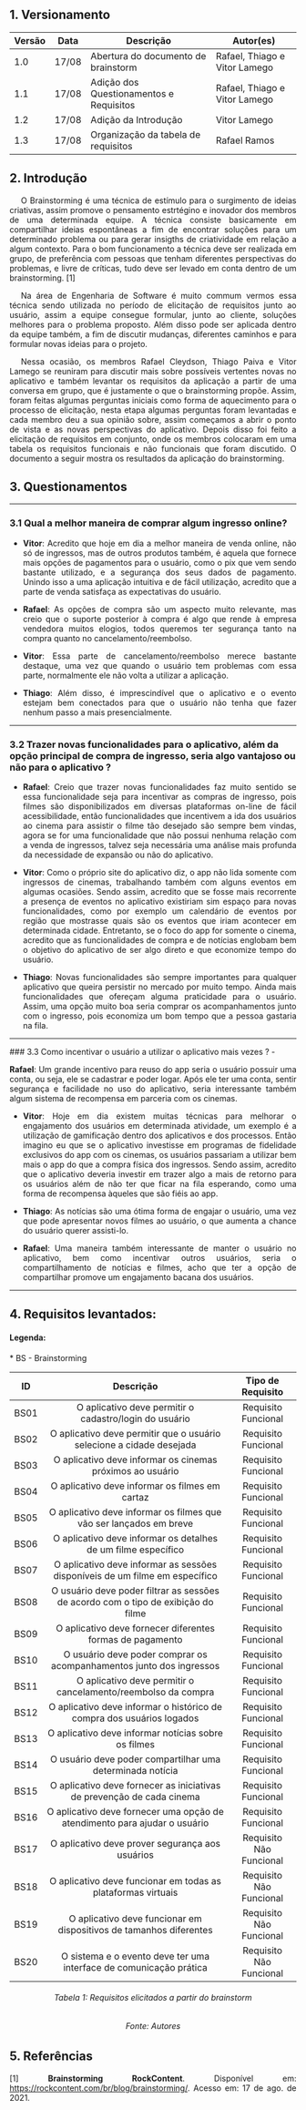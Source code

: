 ## 1. Versionamento

|Versão|Data|Descrição|Autor(es)|
|------|----|---------|---------|
|1.0|17/08|Abertura do documento de brainstorm|Rafael, Thiago e Vitor Lamego|
|1.1|17/08|Adição dos Questionamentos e Requisitos|Rafael, Thiago e Vitor Lamego|
|1.2|17/08|Adição da Introdução|Vitor Lamego|
|1.3|17/08|Organização da tabela de requisitos|Rafael Ramos|



## 2. Introdução
<p style="text-align: justify; text-indent: 20px">O Brainstorming é uma técnica de estímulo para o surgimento de ideias criativas, assim promove o pensamento estrtégino e inovador dos membros de uma determinada equipe. A técnica consiste basicamente em compartilhar ideias espontâneas a fim de encontrar soluções para um determinado problema ou para gerar insigths de criatividade em relação a algum contexto. Para o bom funcionamento a técnica deve ser realizada em grupo, de preferência com pessoas que tenham diferentes perspectivas do problemas, e livre de críticas, tudo deve ser levado em conta dentro de um brainstorming. [1]</p>

<p style="text-align: justify; text-indent: 20px">Na área de Engenharia de Software é muito commum vermos essa técnica sendo utilizada no período de elicitação de requisitos junto ao usuário, assim a equipe consegue formular, junto ao cliente, soluções melhores para o problema proposto. Além disso pode ser aplicada dentro da equipe também, a fim de discutir mudanças, diferentes caminhos e para formular novas ideias para o projeto.</p>

<p style="text-align: justify; text-indent: 20px">Nessa ocasião, os membros Rafael Cleydson, Thiago Paiva e Vitor Lamego se reuniram para discutir mais sobre possíveis vertentes novas no aplicativo e também levantar os requisitos da aplicação a partir de uma conversa em grupo, que é justamente o que o brainstorming propõe. Assim, foram feitas algumas perguntas iniciais como forma de aquecimento para o processo de elicitação, nesta etapa algumas perguntas foram levantadas e cada membro deu a sua opinião sobre, assim começamos a abrir o ponto de vista e as novas perspectivas do aplicativo. Depois disso foi feito a elicitação de requisitos em conjunto, onde os membros colocaram em uma tabela os requisitos funcionais e não funcionais que foram discutido. O documento a seguir mostra os resultados da aplicação do brainstorming.</p>

## 3. Questionamentos
<hr>

### 3.1 Qual a melhor maneira de comprar algum ingresso online?

- <p align="justify"> <b>Vitor</b>: Acredito que hoje em dia a melhor maneira de venda online, não só de ingressos, mas de outros produtos também, é aquela que fornece mais opções de pagamentos para o usuário, como o pix que vem sendo bastante utilizado, e a segurança dos seus dados de pagamento. Unindo isso a uma aplicação intuitiva e de fácil utilização, acredito que a parte de venda satisfaça as expectativas do usuário.
</p>

- <p align="justify"> <b>Rafael</b>: As opções de compra são um aspecto muito relevante, mas creio que o suporte posterior à compra é algo que rende à empresa vendedora muitos elogios, todos queremos ter segurança tanto na compra quanto no cancelamento/reembolso.
</p>

- <p align="justify"> <b>Vitor</b>: Essa parte de cancelamento/reembolso merece bastante destaque, uma vez que quando o usuário tem problemas com essa parte, normalmente ele não volta a utilizar a aplicação.
</p>

- <p align="justify"> <b>Thiago</b>: Além disso, é imprescindível que o aplicativo e o evento estejam bem conectados para que o usuário não tenha que fazer nenhum passo a mais presencialmente. 
</p>
<hr>

### 3.2 Trazer novas funcionalidades para o aplicativo, além da opção principal de compra de ingresso, seria algo vantajoso ou não para o aplicativo ?
- <p align="justify"> <b>Rafael</b>: Creio que trazer novas funcionalidades faz muito sentido se essa funcionalidade seja para incentivar as compras de ingresso, pois filmes são disponibilizados em diversas plataformas on-line de fácil acessibilidade, então funcionalidades que incentivem a ida dos usuários ao cinema para assistir o filme tão desejado são sempre bem vindas, agora se for uma funcionalidade que não possui nenhuma relação com a venda de ingressos, talvez seja necessária uma análise mais profunda da necessidade de expansão ou não do aplicativo. 
</p>

- <p align="justify"> <b>Vitor</b>: Como o próprio site do aplicativo diz, o app não lida somente com ingressos de cinemas, trabalhando também com alguns eventos em algumas ocasiões. Sendo assim, acredito que se fosse mais recorrente a presença de eventos no aplicativo existiriam sim espaço para novas funcionalidades, como por exemplo um calendário de eventos por região que mostrasse quais são os eventos que iriam acontecer em determinada cidade. Entretanto, se o foco do app for somente o cinema, acredito que as funcionalidades de compra e de notícias englobam bem o objetivo do aplicativo de ser algo direto e que economize tempo do usuário.
</p>

- <p align="justify"> <b>Thiago</b>: Novas funcionalidades são sempre importantes para qualquer aplicativo que queira persistir no mercado por muito tempo. Ainda mais funcionalidades que ofereçam alguma praticidade para o usuário. Assim, uma opção muito boa seria comprar os acompanhamentos junto com o ingresso, pois economiza um bom tempo que a pessoa gastaria na fila.
</p>
<hr>
### 3.3 Como incentivar o usuário a utilizar o aplicativo mais vezes ?
- <p align="justify"> <b>Rafael</b>: Um grande incentivo para reuso do app seria o usuário possuir uma conta, ou seja, ele se cadastrar e poder logar. Após ele ter uma conta, sentir segurança e facilidade no uso do aplicativo, seria interessante também algum sistema de recompensa em parceria com os cinemas.
</p>

- <p align="justify"> <b>Vitor</b>: Hoje em dia existem muitas técnicas para melhorar o engajamento dos usuários em determinada atividade, um exemplo é a utilização de gamificação dentro dos aplicativos e dos processos. Então imagino eu que se o aplicativo investisse em programas de fidelidade exclusivos do app com os cinemas, os usuários passariam a utilizar bem mais o app do que a compra física dos ingressos. Sendo assim, acredito que o aplicativo deveria investir em trazer algo a mais de retorno para os usuários além de não ter que ficar na fila esperando, como uma forma de recompensa àqueles que são fiéis ao app.
</p>

- <p align="justify"> <b>Thiago</b>: As notícias são uma ótima forma de engajar o usuário, uma vez que pode apresentar novos filmes ao usuário, o que aumenta a chance do usuário querer assisti-lo.
</p>

- <p align="justify"> <b>Rafael</b>:  Uma maneira também interessante de manter o usuário no aplicativo, bem como incentivar outros usuários, seria o compartilhamento de notícias e filmes, acho que ter a opção de compartilhar promove um engajamento bacana dos usuários.
</p>
<hr>

## 4. Requisitos levantados:
<h4>Legenda:</h4>
* BS - Brainstorming
  
|  ID   |                                     Descrição                                     |    Tipo de Requisito    |
| :---: | :-------------------------------------------------------------------------------: | :---------------------: |
| BS01  |              O aplicativo deve permitir o cadastro/login do usuário               |   Requisito Funcional   |
| BS02  |       O aplicativo deve permitir que o usuário selecione a cidade desejada        |   Requisito Funcional   |
| BS03  |             O aplicativo deve informar os cinemas próximos ao usuário             |   Requisito Funcional   |
| BS04  |                  O aplicativo deve informar os filmes em cartaz                   |   Requisito Funcional   |
| BS05  |        O aplicativo deve informar os filmes que vão ser lançados em breve         |   Requisito Funcional   |
| BS06  |           O aplicativo deve informar os detalhes de um filme específico           |   Requisito Funcional   |
| BS07  |    O aplicativo deve informar as sessões disponíveis de um filme em específico    |   Requisito Funcional   |
| BS08  | O usuário deve poder filtrar as sessões de acordo com o tipo de exibição do filme |   Requisito Funcional   |
| BS09  |             O aplicativo deve fornecer diferentes formas de pagamento             |   Requisito Funcional   |
| BS10  |        O usuário deve poder comprar os acompanhamentos junto dos ingressos        |   Requisito Funcional   |
| BS11  |           O aplicativo deve permitir o cancelamento/reembolso da compra           |   Requisito Funcional   |
| BS12  |       O aplicativo deve informar o histórico de compra dos usuários logados       |   Requisito Funcional   |
| BS13  |                O aplicativo deve informar notícias sobre os filmes                |   Requisito Funcional   |
| BS14  |             O usuário deve poder compartilhar uma determinada notícia             |   Requisito Funcional   |
| BS15  |       O aplicativo deve fornecer as iniciativas de prevenção de cada cinema       |   Requisito Funcional   |
| BS16  |     O aplicativo deve fornecer uma opção de atendimento para ajudar o usuário     |   Requisito Funcional   |
| BS17  |                  O aplicativo deve prover segurança aos usuários                  | Requisito Não Funcional |
| BS18  |           O aplicativo deve funcionar em todas as plataformas virtuais            | Requisito Não Funcional |
| BS19  |        O aplicativo deve funcionar em dispositivos de tamanhos diferentes         | Requisito Não Funcional |
| BS20  |        O sistema e o evento deve ter uma interface de comunicação prática         | Requisito Não Funcional |

<h6 align="center">Tabela 1: Requisitos elicitados a partir do brainstorm</h6>
<h6 align="center">Fonte: Autores</h6>

## 5. Referências
<p style="text-align: justify;">[1] <b>Brainstorming RockContent</b>. Disponível em: <a href="https://rockcontent.com/br/blog/brainstorming/" target="_blanck">https://rockcontent.com/br/blog/brainstorming/</a>. Acesso em: 17 de ago. de 2021.</p>
